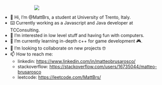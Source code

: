    <img style="margin-left:100px; margin-right: 100%;" src="https://github-readme-stats.vercel.app/api/top-langs/?username=MattBrs&layout=compact"/>


- 👋 Hi, I’m @MattBrs, a student at University of Trento, Italy.
- ⌨️ Currently working as a Javascript and Java developer at TCConsulting.
- 👀 I’m interested in low level stuff and having fun with computers.
- 🌱 I’m currently learning in-depth c++ for game development :video_game:.
- 💞️ I’m looking to collaborate on new projects :nerd_face:
- 📫 How to reach me:
  - linkedin: https://www.linkedin.com/in/matteobrusarosco/
  - stackoverflow: https://stackoverflow.com/users/16735044/matteo-brusarosco
  - leetcode: https://leetcode.com/MattBrs/
